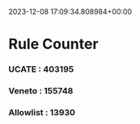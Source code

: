 2023-12-08 17:09:34.808984+00:00
# Rule Counter 
 ### UCATE : 403195

 ### Veneto : 155748

 ### Allowlist : 13930